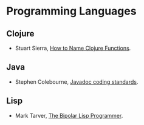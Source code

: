 # Programming Languages

## Clojure

- Stuart Sierra, [How to Name Clojure Functions](https://stuartsierra.com/2016/01/09/how-to-name-clojure-functions).

## Java

- Stephen Colebourne, [Javadoc coding standards](http://blog.joda.org/2012/11/javadoc-coding-standards.html).

## Lisp

- Mark Tarver, [The Bipolar Lisp Programmer](http://www.shenlanguage.org/lambdassociates/htdocs/blog/bipolar.htm).
